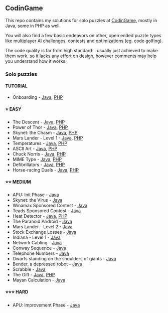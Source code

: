 ## CodinGame

This repo contains my solutions for solo puzzles at [CodinGame](https://www.codingame.com/), mostly in Java, some in PHP as well.

You will also find a few basic endeavors on other, open ended puzzle types like multiplayer AI challenges, contests and optimizations (eg. code golfing).

The code quality is far from high standard: i usually just achieved to make them work, so it lacks any effort on design, however comments may help you understand how it works.

### Solo puzzles

#### TUTORIAL
* Onboarding - [Java](/Single/Easy/Onboarding.java), [PHP](/Single/Easy/Onboarding.php)

#### :star: EASY
* The Descent - [Java](/Single/Easy/The.Descent.java), [PHP](/Single/Easy/The.Descent.php)
* Power of Thor - [Java](/Single/Easy/Power.of.Thor.java), [PHP](/Single/Easy/Power.of.Thor.php)
* Skynet: the Chasm - [Java](/Single/Easy/Skynet.the.Chasm.java), [PHP](/Single/Easy/Skynet.the.Chasm.php)
* Mars Lander - Level 1 - [Java](/Single/Easy/Mars.Lander-Level1.java), [PHP](/Single/Easy/Mars.Lander-Level1.php)
* Temperatures - [Java](/Single/Easy/Temperatures.java), [PHP](/Single/Easy/Temperatures.php)
* ASCII Art - [Java](/Single/Easy/ASCII.Art.java), [PHP](/Single/Easy/ASCII.Art.php)
* Chuck Norris - [Java](/Single/Easy/Chuck.Norris.java), [PHP](/Single/Easy/Chuck.Norris.php)
* MIME Type - [Java](/Single/Easy/MIME.Type.java), [PHP](/Single/Easy/MIME.Type.php)
* Defibrillators - [Java](/Single/Easy/Defibrillators.java), [PHP](/Single/Easy/Defibrillators.php)
* Horse-racing Duals - [Java](/Single/Easy/Horse-racing.Duals.java), [PHP](/Single/Easy/Horse-racing.Duals.php)

#### :star::star: MEDIUM
* APU: Init Phase - [Java](/Single/Medium/APU-Init.Phase.java)
* Skynet: the Virus - [Java](/Single/Medium/Skynet-the.Virus.java)
* Winamax Sponsored Contest - [Java](/Single/Medium/Winamax.Sponsored.Challenge.java)
* Teads Sponsored Contest - [Java](/Single/Medium/Teads.Sponsored.Challenge.java)
* Heat Detector - [Java](/Single/Medium/Heat.Detector.java), [PHP](/Single/Medium/Heat.Detector.php)
* The Paranoid Android - [Java](/Single/Medium/The.Paranoid.Android.java)
* Mars Lander - Level 2 - [Java](/Single/Medium/Mars.Lander-Level2.java)
* Stock Exchange Losses - [Java](/Single/Medium/Stock.Exchange.Losses.java)
* Indiana - Level 1 - [Java](/Single/Medium/Indiana.Level1.java)
* Network Cabling - [Java](/Single/Medium/Network.Cabling.java)
* Conway Sequence - [Java](/Single/Medium/Conway.Sequence.java)
* Telephone Numbers - [Java](/Single/Medium/Telephone.Numbers.java)
* Dwarfs standing on the shoulders of giants - [Java](/Single/Medium/Dwarfs.java)
* Bender, a depressed robot - [Java](/Single/Medium/Bender.java)
* Scrabble - [Java](/Single/Medium/Scrabble.java)
* The Gift - [Java](/Single/Medium/The.Gift.java), [PHP](/Single/Medium/The.Gift.php)
* Mayan Calculation - [Java](/Single/Medium/Mayan.Calculation.java)

#### :star::star::star: HARD
* APU: Improvement Phase - [Java](/Single/Hard/APU-Improvement.Phase.java)
